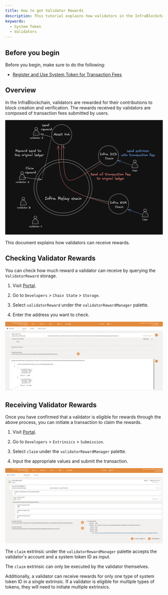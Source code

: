```yaml
---
title: How to get Validator Rewards
description: This tutorial explains how validators in the InfraBlockchain receive rewards.
keywords:
  - System Token
  - Validators
---
```


## Before you begin

Before you begin, make sure to do the following:

- [Register and Use System Token for Transaction Fees](./how-to-pay-transaction-fee.md)

## Overview

In the InfraBlockchain, validators are rewarded for their contributions to block creation and verification. The rewards received by validators are composed of transaction fees submitted by users.

![validator-reward-process](/media/images/docs/infrablockchain/tutorials/validator-reward-process.png)

This document explains how validators can receive rewards.

## Checking Validator Rewards

You can check how much reward a validator can receive by querying the `ValidatorReward` storage.

1. Visit [Portal](https://portal.infrablockspace.net).

2. Go to `Developers` > `Chain State` > `Storage`.

3. Select `validatorReward` under the `validatorRewardManager` palette.

4. Enter the address you want to check.

![storage](/media/images/docs/infrablockchain/tutorials/validator-reward-storage.png)

## Receiving Validator Rewards

Once you have confirmed that a validator is eligible for rewards through the above process, you can initiate a transaction to claim the rewards.

1. Visit [Portal](https://portal.infrablockspace.net).

2. Go to `Developers` > `Extrinsics` > `Submission`.

3. Select `claim` under the `validatorRewardManager` palette.

4. Input the appropriate values and submit the transaction.

![claim](/media/images/docs/infrablockchain/tutorials/reward-claim.png)

The `claim` extrinsic under the `validatorRewardManager` palette accepts the validator's account and a system token ID as input.

The `claim` extrinsic can only be executed by the validator themselves.

Additionally, a validator can receive rewards for only one type of system token ID in a single extrinsic. If a validator is eligible for multiple types of tokens, they will need to initiate multiple extrinsics.
